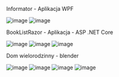 Informator - Aplikacja WPF

![image](https://github.com/dejmien13346/DamianMalczewski/assets/115426151/ade0ad59-d75e-4997-95f0-def257fecbc5)
![image](https://github.com/dejmien13346/DamianMalczewski/assets/115426151/83547ac1-04e7-442d-b00e-7843050ea1d1)


BookListRazor - Aplikacja - ASP .NET Core

![image](https://github.com/dejmien13346/DamianMalczewski/assets/115426151/ed0bee61-58ee-40b3-9d0f-3d87205779eb)
![image](https://github.com/dejmien13346/DamianMalczewski/assets/115426151/845b97a7-6a6d-4614-aa96-5d4cbb4693c4)
![image](https://github.com/dejmien13346/DamianMalczewski/assets/115426151/f9011a93-b284-4382-9302-39268224e39a)


Dom wielorodzinny - blender

![image](https://github.com/dejmien13346/DamianMalczewski/assets/115426151/846ace16-37f6-4d42-99cd-db4fc7610c17)
![image](https://github.com/dejmien13346/DamianMalczewski/assets/115426151/34076167-925b-4f3d-b2da-c0687ca51642)
![image](https://github.com/dejmien13346/DamianMalczewski/assets/115426151/1f574b72-9224-4fb3-87df-051ba272ba06)
![image](https://github.com/dejmien13346/DamianMalczewski/assets/115426151/5267d5f7-37aa-4aeb-a909-6b5344049bb8)
